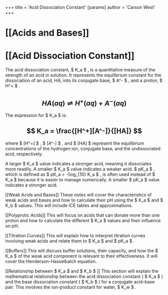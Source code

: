 +++
 title = 'Acid Dissociation Constant'
[params]
	author = 'Carson West'
+++
# [[Acids and Bases]]
# [[Acid Dissociation Constant]]

The acid dissociation constant,  $ K_a $ , is a quantitative measure of the strength of an acid in solution.  It represents the equilibrium constant for the dissociation of an acid, HA, into its conjugate base,  $ A^- $ , and a proton,  $ H^+ $ .

##  $$ HA(aq) \rightleftharpoons H^+(aq) + A^-(aq) $$  
The expression for  $ K_a $  is:

##  $$ K_a = \frac{[H^+][A^-]}{[HA]} $$  
where  $ [H^+] $ ,  $ [A^-] $ , and  $ [HA] $  represent the equilibrium concentrations of the hydrogen ion, conjugate base, and the undissociated acid, respectively.

A larger  $ K_a $  value indicates a stronger acid, meaning it dissociates more readily.  A smaller  $ K_a $  value indicates a weaker acid.   $ pK_a $ , which is defined as  $ pK_a = -\log_{10} K_a $ , is often used instead of  $ K_a $  because it is easier to manage numerically.  A smaller  $ pK_a $  value indicates a stronger acid.

[[Weak Acids and Bases]]  These notes will cover the characteristics of weak acids and bases and how to calculate their pH using the  $ K_a $  and  $ K_b $  values.  This will include ICE tables and approximations.

[[Polyprotic Acids]]  This will focus on acids that can donate more than one proton and how to calculate the different  $ K_a $  values and their influence on pH.

[[Titration Curves]]  This will explain how to interpret titration curves involving weak acids and relate them to  $ K_a $  and  $ pK_a $ .

[[Buffers]]  This will discuss buffer solutions, their capacity, and how the  $ K_a $  of the weak acid component is relevant to their effectiveness.  It will cover the Henderson-Hasselbalch equation.

[[Relationship between  $ K_a $  and  $ K_b $ ]] This section will explain the mathematical relationship between the acid dissociation constant ( $ K_a $ ) and the base dissociation constant ( $ K_b $ ) for a conjugate acid-base pair.  This involves the ion-product constant for water,  $ K_w $ .
